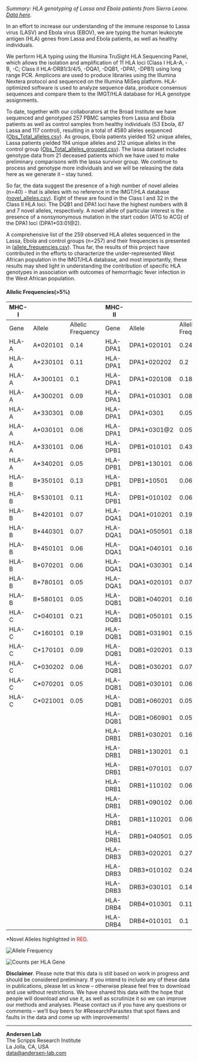 *Summary: HLA genotyping of Lassa and Ebola patients from Sierra Leone. [Data here](https://github.com/andersen-lab/lassa-ebola-hla).*

In an effort to increase our understanding of the immune response to Lassa virus (LASV) and Ebola virus (EBOV), we are typing the human leukocyte antigen (HLA) genes from Lassa and Ebola patients, as well as healthy individuals.

We perform HLA typing using the Illumina TruSight HLA Sequencing Panel, which allows the isolation and amplification of 11 HLA loci (Class I HLA-A, -B, -C; Class II HLA-DRB1/3/4/5, -DQA1, -DQB1, -DPA1, -DPB1) using long range PCR. Amplicons are used to produce libraries using the Illumina Nextera protocol and sequenced on the Illumina MiSeq platform. HLA-optimized software is used to analyze sequence data, produce consensus sequences and compare them to the IMGT/HLA database for HLA genotype assignments.

To date, together with our collaborators at the Broad Institute we have sequenced and genotyped 257 PBMC samples from Lassa and Ebola patients as well as control samples from healthy individuals (53 Ebola,  87 Lassa and 117 control), resulting in a total of 4580 alleles sequenced ([Obs_Total_alleles.csv](https://github.com/andersen-lab/lassa-ebola-hla/blob/master/Obs_Total_alleles.csv)). As groups,  Ebola patients yielded 152 unique alleles,  Lassa patients yielded 194 unique alleles  and 212 unique alleles in the control group ([Obs_Total_alleles_grouped.csv](https://github.com/andersen-lab/lassa-ebola-hla/blob/master/Obs_Total_alleles_grouped.csv)). The lassa dataset includes  genotype data from 21 deceased patients which we have used to make preliminary comparisons with the lassa survivor group. We continue to process and genotype more individuals and we will be releasing the data here as we generate it – stay tuned.

So far, the data suggest the presence of a high number of novel alleles (n=40) - that is alleles with no reference in the IMGT/HLA database ([novel_alleles.csv](https://github.com/andersen-lab/lassa-ebola-hla/blob/master/novel_alleles.csv)). Eight of these are found in the Class I and 32 in the Class II HLA loci. The DQB1 and DPA1 loci have the highest numbers with 8 and 7 novel alleles, respectively.  A novel allele of particular interest is the presence of a nonsynonymous mutation in the start codon (ATG to ACG) of the DPA1 loci (DPA1*03:01@2).

A comprehensive list of the 259 observed HLA alleles sequenced in the Lassa, Ebola and control groups  (n=257) and their frequencies is presented in ([allele_frequencies.csv](https://github.com/andersen-lab/lassa-ebola-hla/blob/master/allele_frequencies.csv)). Thus far, the results of this project have contributed in the efforts to characterize the under-represented West African population in the IMGT/HLA database, and most importantly, these results may shed light in understanding the contribution of specific HLA genotypes in association with outcomes of hemorrhagic fever infection in the West African population.

#### Allelic Frequencies(>5%)

| MHC-I |          |                   | MHC-II   |             |                   |
| ---   | ---      | ---               | ---      | ---         | ---               |
| Gene  | Allele   | Allelic Frequency | Gene     | Allele      | Allelic Frequency |
| HLA-A | A*020101 | 0.14              | HLA-DPA1 | DPA1*020101 | 0.24              |
| HLA-A | A*230101 | 0.11              | HLA-DPA1 | DPA1*020202 | 0.2               |
| HLA-A | A*300101 | 0.1               | HLA-DPA1 | DPA1*020108 | 0.18              |
| HLA-A | A*300201 | 0.09              | HLA-DPA1 | DPA1*010301 | 0.08              |
| HLA-A | A*330301 | 0.08              | HLA-DPA1 | DPA1*0301   | 0.05              |
| HLA-A | A*030101 | 0.06              | HLA-DPA1 | DPA1*0301@2 | 0.05              |
| HLA-A | A*330101 | 0.06              | HLA-DPB1 | DPB1*010101 | 0.43              |
| HLA-A | A*340201 | 0.05              | HLA-DPB1 | DPB1*130101 | 0.06              |
| HLA-B | B*350101 | 0.13              | HLA-DPB1 | DPB1*10501  | 0.06              |
| HLA-B | B*530101 | 0.11              | HLA-DPB1 | DPB1*010102 | 0.06              |
| HLA-B | B*420101 | 0.07              | HLA-DQA1 | DQA1*010201 | 0.19              |
| HLA-B | B*440301 | 0.07              | HLA-DQA1 | DQA1*050501 | 0.18              |
| HLA-B | B*450101 | 0.06              | HLA-DQA1 | DQA1*040101 | 0.16              |
| HLA-B | B*070201 | 0.06              | HLA-DQA1 | DQA1*030301 | 0.14              |
| HLA-B | B*780101 | 0.05              | HLA-DQA1 | DQA1*020101 | 0.07              |
| HLA-B | B*580101 | 0.05              | HLA-DQB1 | DQB1*040201 | 0.16              |
| HLA-C | C*040101 | 0.21              | HLA-DQB1 | DQB1*050101 | 0.15              |
| HLA-C | C*160101 | 0.19              | HLA-DQB1 | DQB1*031901 | 0.15              |
| HLA-C | C*170101 | 0.09              | HLA-DQB1 | DQB1*020201 | 0.13              |
| HLA-C | C*030202 | 0.06              | HLA-DQB1 | DQB1*030201 | 0.07              |
| HLA-C | C*070201 | 0.05              | HLA-DQB1 | DQB1*030101 | 0.06              |
| HLA-C | C*021001 | 0.05              | HLA-DQB1 | DQB1*060201 | 0.05              |
|       |          |                   | HLA-DQB1 | DQB1*060901 | 0.05              |
|       |          |                   | HLA-DRB1 | DRB1*030201 | 0.16              |
|       |          |                   | HLA-DRB1 | DRB1*130201 | 0.1               |
|       |          |                   | HLA-DRB1 | DRB1*070101 | 0.07              |
|       |          |                   | HLA-DRB1 | DRB1*110102 | 0.06              |
|       |          |                   | HLA-DRB1 | DRB1*090102 | 0.06              |
|       |          |                   | HLA-DRB1 | DRB1*110201 | 0.06              |
|       |          |                   | HLA-DRB1 | DRB1*040501 | 0.05              |
|       |          |                   | HLA-DRB3 | DRB3*020201 | 0.27              |
|       |          |                   | HLA-DRB3 | DRB3*010102 | 0.24              |
|       |          |                   | HLA-DRB3 | DRB3*030101 | 0.14              |
|       |          |                   | HLA-DRB4 | DRB4*010301 | 0.11              |
|       |          |                   | HLA-DRB4 | DRB4*010101 | 0.1               |

\*Novel Alleles highlighted in <span style="color: red;">RED</span>.

![Allele Frequency](https://raw.githubusercontent.com/andersen-lab/lassa-ebola-hla/master/img/allelic_frequency.png)

![Counts per HLA Gene](https://raw.githubusercontent.com/andersen-lab/lassa-ebola-hla/master/img/counts.png)

**Disclaimer**. Please note that this data is still based on work in progress and should be considered preliminary. If you intend to include any of these data in publications, please let us know – otherwise please feel free to download and use without restrictions. We have shared this data with the hope that people will download and use it, as well as scrutinize it so we can improve our methods and analyses. Please contact us if you have any questions or comments – we’ll buy beers for #ResearchParasites that spot flaws and faults in the data and come up with improvements!

---
**Andersen Lab**  
The Scripps Research Institute  
La Jolla, CA, USA  
[data@andersen-lab.com](mailto:data@andersen-lab.com)
